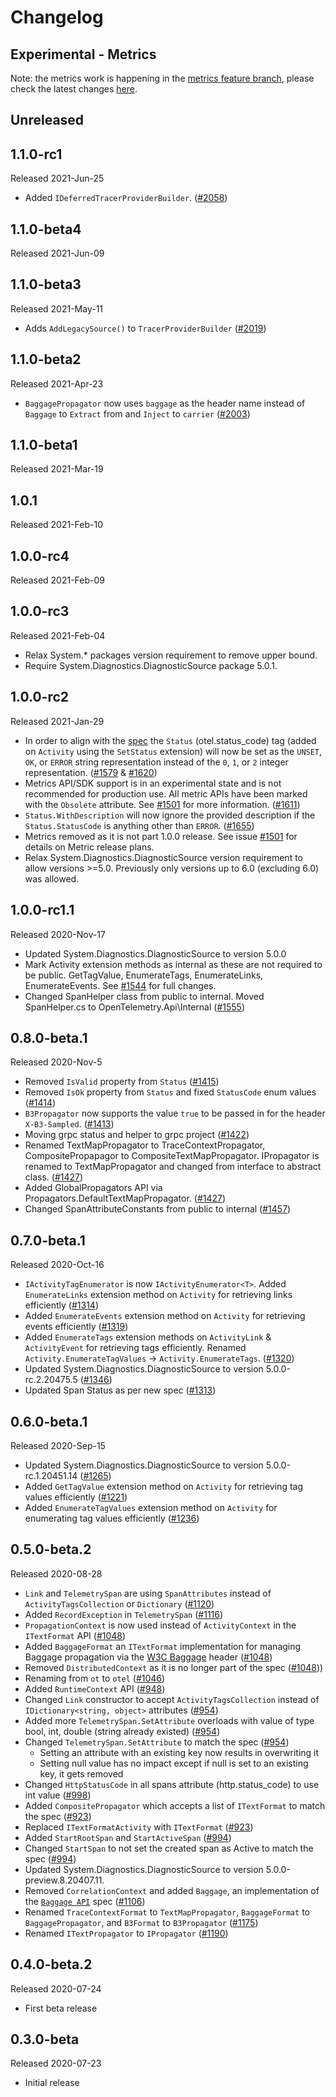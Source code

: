 # Changelog

## Experimental - Metrics

Note: the metrics work is happening in the [metrics feature
branch](https://github.com/open-telemetry/opentelemetry-dotnet/tree/metrics),
please check the latest changes
[here](https://github.com/open-telemetry/opentelemetry-dotnet/blob/metrics/src/OpenTelemetry.Api/CHANGELOG.md#experimental---metrics).

## Unreleased

## 1.1.0-rc1

Released 2021-Jun-25

* Added `IDeferredTracerProviderBuilder`.
  ([#2058](https://github.com/open-telemetry/opentelemetry-dotnet/pull/2100))

## 1.1.0-beta4

Released 2021-Jun-09

## 1.1.0-beta3

Released 2021-May-11

* Adds `AddLegacySource()` to `TracerProviderBuilder`
  ([#2019](https://github.com/open-telemetry/opentelemetry-dotnet/pull/2019))

## 1.1.0-beta2

Released 2021-Apr-23

* `BaggagePropagator` now uses `baggage` as the header name instead of `Baggage`
  to `Extract` from and `Inject` to `carrier`
  ([#2003](https://github.com/open-telemetry/opentelemetry-dotnet/pull/2003))

## 1.1.0-beta1

Released 2021-Mar-19

## 1.0.1

Released 2021-Feb-10

## 1.0.0-rc4

Released 2021-Feb-09

## 1.0.0-rc3

Released 2021-Feb-04

* Relax System.* packages version requirement to remove upper bound.
* Require System.Diagnostics.DiagnosticSource package 5.0.1.

## 1.0.0-rc2

Released 2021-Jan-29

* In order to align with the
  [spec](https://github.com/open-telemetry/opentelemetry-specification/blob/main/specification/trace/api.md#set-status)
  the `Status` (otel.status_code) tag (added on `Activity` using the `SetStatus`
  extension) will now be set as the `UNSET`, `OK`, or `ERROR` string
  representation instead of the `0`, `1`, or `2` integer representation.
  ([#1579](https://github.com/open-telemetry/opentelemetry-dotnet/pull/1579) &
  [#1620](https://github.com/open-telemetry/opentelemetry-dotnet/pull/1620))
* Metrics API/SDK support is in an experimental state and is not recommended for
  production use. All metric APIs have been marked with the `Obsolete`
  attribute. See
  [#1501](https://github.com/open-telemetry/opentelemetry-dotnet/issues/1501)
  for more information.
  ([#1611](https://github.com/open-telemetry/opentelemetry-dotnet/pull/1611))
* `Status.WithDescription` will now ignore the provided description if the
  `Status.StatusCode` is anything other than `ERROR`.
  ([#1655](https://github.com/open-telemetry/opentelemetry-dotnet/pull/1655))
* Metrics removed as it is not part 1.0.0 release. See issue
  [#1501](https://github.com/open-telemetry/opentelemetry-dotnet/pull/1655) for
  details on Metric release plans.
* Relax System.Diagnostics.DiagnosticSource version requirement to allow
  versions >=5.0. Previously only versions up to 6.0 (excluding 6.0) was
  allowed.

## 1.0.0-rc1.1

Released 2020-Nov-17

* Updated System.Diagnostics.DiagnosticSource to version 5.0.0
* Mark Activity extension methods as internal as these are not required to be
  public. GetTagValue, EnumerateTags, EnumerateLinks, EnumerateEvents. See
  [#1544](https://github.com/open-telemetry/opentelemetry-dotnet/issues/1544)
  for full changes.
* Changed SpanHelper class from public to internal. Moved SpanHelper.cs to
  OpenTelemetry.Api\Internal
  ([#1555](https://github.com/open-telemetry/opentelemetry-dotnet/pull/1555))

## 0.8.0-beta.1

Released 2020-Nov-5

* Removed `IsValid` property from `Status`
  ([#1415](https://github.com/open-telemetry/opentelemetry-dotnet/pull/1415))
* Removed `IsOk` property from `Status` and fixed `StatusCode` enum values
  ([#1414](https://github.com/open-telemetry/opentelemetry-dotnet/pull/1414))
* `B3Propagator` now supports the value `true` to be passed in for the header
  `X-B3-Sampled`.
  ([#1413](https://github.com/open-telemetry/opentelemetry-dotnet/pull/1413))
* Moving grpc status and helper to grpc project
  ([#1422](https://github.com/open-telemetry/opentelemetry-dotnet/pull/1422))
* Renamed TextMapPropagator to TraceContextPropagator, CompositePropapagor to
  CompositeTextMapPropagator. IPropagator is renamed to TextMapPropagator and
  changed from interface to abstract class.
  ([#1427](https://github.com/open-telemetry/opentelemetry-dotnet/pull/1427))
* Added GlobalPropagators API via Propagators.DefaultTextMapPropagator.
  ([#1427](https://github.com/open-telemetry/opentelemetry-dotnet/pull/1428))
* Changed SpanAttributeConstants from public to internal
  ([#1457](https://github.com/open-telemetry/opentelemetry-dotnet/pull/1457))

## 0.7.0-beta.1

Released 2020-Oct-16

* `IActivityTagEnumerator` is now `IActivityEnumerator<T>`. Added
  `EnumerateLinks` extension method on `Activity` for retrieving links
  efficiently
  ([#1314](https://github.com/open-telemetry/opentelemetry-dotnet/pull/1314))
* Added `EnumerateEvents` extension method on `Activity` for retrieving events
  efficiently
  ([#1319](https://github.com/open-telemetry/opentelemetry-dotnet/pull/1319))
* Added `EnumerateTags` extension methods on `ActivityLink` & `ActivityEvent`
  for retrieving tags efficiently. Renamed `Activity.EnumerateTagValues` ->
  `Activity.EnumerateTags`.
  ([#1320](https://github.com/open-telemetry/opentelemetry-dotnet/pull/1320))
* Updated System.Diagnostics.DiagnosticSource to version 5.0.0-rc.2.20475.5
  ([#1346](https://github.com/open-telemetry/opentelemetry-dotnet/pull/1346))
* Updated Span Status as per new spec
  ([#1313](https://github.com/open-telemetry/opentelemetry-dotnet/pull/1313))

## 0.6.0-beta.1

Released 2020-Sep-15

* Updated System.Diagnostics.DiagnosticSource to version 5.0.0-rc.1.20451.14
  ([#1265](https://github.com/open-telemetry/opentelemetry-dotnet/pull/1265))
* Added `GetTagValue` extension method on `Activity` for retrieving tag values
  efficiently
  ([#1221](https://github.com/open-telemetry/opentelemetry-dotnet/pull/1221))
* Added `EnumerateTagValues` extension method on `Activity` for enumerating tag
  values efficiently
  ([#1236](https://github.com/open-telemetry/opentelemetry-dotnet/pull/1236))

## 0.5.0-beta.2

Released 2020-08-28

* `Link` and `TelemetrySpan` are using `SpanAttributes` instead of
  `ActivityTagsCollection` or `Dictionary`
  ([#1120](https://github.com/open-telemetry/opentelemetry-dotnet/pull/1120))
* Added `RecordException` in `TelemetrySpan`
  ([#1116](https://github.com/open-telemetry/opentelemetry-dotnet/pull/1116))
* `PropagationContext` is now used instead of `ActivityContext` in the
    `ITextFormat` API
    ([#1048](https://github.com/open-telemetry/opentelemetry-dotnet/pull/1048))
* Added `BaggageFormat` an `ITextFormat` implementation for managing Baggage
    propagation via the [W3C
    Baggage](https://github.com/w3c/baggage/blob/master/baggage/HTTP_HEADER_FORMAT.md)
    header
    ([#1048](https://github.com/open-telemetry/opentelemetry-dotnet/pull/1048))
* Removed `DistributedContext` as it is no longer part of the spec
  ([#1048](https://github.com/open-telemetry/opentelemetry-dotnet/pull/1048)))
* Renaming from `ot` to `otel`
  ([#1046](https://github.com/open-telemetry/opentelemetry-dotnet/pull/1046))
* Added `RuntimeContext` API
  ([#948](https://github.com/open-telemetry/opentelemetry-dotnet/pull/948))
* Changed `Link` constructor to accept `ActivityTagsCollection` instead of
  `IDictionary<string, object>` attributes
  ([#954](https://github.com/open-telemetry/opentelemetry-dotnet/pull/954))
* Added more `TelemetrySpan.SetAttribute` overloads with value of type bool,
  int, double (string already existed)
  ([#954](https://github.com/open-telemetry/opentelemetry-dotnet/pull/954))
* Changed `TelemetrySpan.SetAttribute` to match the spec
  ([#954](https://github.com/open-telemetry/opentelemetry-dotnet/pull/954))
  * Setting an attribute with an existing key now results in overwriting it
  * Setting null value has no impact except if null is set to an existing key,
    it gets removed
* Changed `HttpStatusCode` in all spans attribute (http.status_code) to use int
  value
  ([#998](https://github.com/open-telemetry/opentelemetry-dotnet/pull/998))
* Added `CompositePropagator` which accepts a list of `ITextFormat` to match the
  spec ([#923](https://github.com/open-telemetry/opentelemetry-dotnet/pull/923))
* Replaced `ITextFormatActivity` with `ITextFormat`
  ([#923](https://github.com/open-telemetry/opentelemetry-dotnet/pull/923))
* Added `StartRootSpan` and `StartActiveSpan`
  ([#994](https://github.com/open-telemetry/opentelemetry-dotnet/pull/994))
* Changed `StartSpan` to not set the created span as Active to match the spec
  ([#994](https://github.com/open-telemetry/opentelemetry-dotnet/pull/994))
* Updated System.Diagnostics.DiagnosticSource to version
  5.0.0-preview.8.20407.11.
* Removed `CorrelationContext` and added `Baggage`, an implementation of the
  [`Baggage
  API`](https://github.com/open-telemetry/opentelemetry-specification/blob/main/specification/baggage/api.md)
  spec
  ([#1106](https://github.com/open-telemetry/opentelemetry-dotnet/pull/1106))
* Renamed `TraceContextFormat` to `TextMapPropagator`, `BaggageFormat` to
  `BaggagePropagator`, and `B3Format` to `B3Propagator`
  ([#1175](https://github.com/open-telemetry/opentelemetry-dotnet/pull/1175))
* Renamed `ITextPropagator` to `IPropagator`
  ([#1190](https://github.com/open-telemetry/opentelemetry-dotnet/pull/1190))

## 0.4.0-beta.2

Released 2020-07-24

* First beta release

## 0.3.0-beta

Released 2020-07-23

* Initial release
